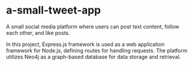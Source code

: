 # a-small-tweet-app
A small social media platform where users can post text content, follow each other, and like posts. 

In this project, Express.js framework is used as a web application framework for Node.js, defining routes for handling requests. The platform utilizes Neo4j as a graph-based database for data storage and retrieval.
